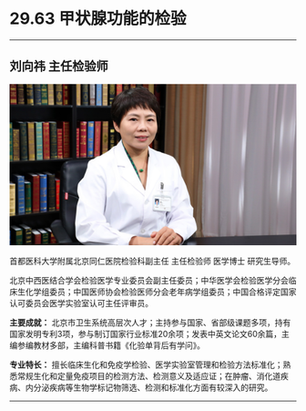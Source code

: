 # 29.63 甲状腺功能的检验

---

## 刘向祎 主任检验师

![1685946211111](image/c29_063/1685946211111.png)

首都医科大学附属北京同仁医院检验科副主任 主任检验师 医学博士 研究生导师。

北京中西医结合学会检验医学专业委员会副主任委员；中华医学会检验医学分会临床生化学组委员；中国医师协会检验医师分会老年病学组委员；中国合格评定国家认可委员会医学实验室认可主任评审员。

**主要成就：** 北京市卫生系统高层次人才；主持参与国家、省部级课题多项，持有国家发明专利3项，参与制订国家行业标准20余项；发表中英文论文60余篇，主编参编教材多部，主编科普书籍《化验单背后有学问》。

**专业特长：** 擅长临床生化和免疫学检验、医学实验室管理和检验方法标准化；熟悉常规生化和定量免疫项目的检测方法、检测意义及适应证；在肿瘤、消化道疾病、内分泌疾病等生物学标记物筛选、检测和标准化方面有较深入的研究。

---

